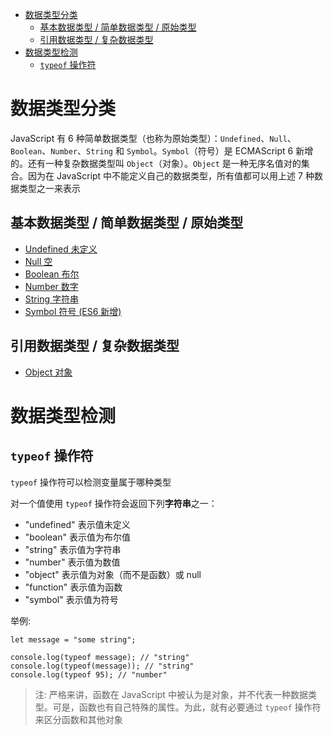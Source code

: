 <!--
 * @Author: shenxh
 * @Date: 2021-12-17 16:53:42
 * @LastEditors: shenxh
 * @LastEditTime: 2021-12-22 15:44:03
 * @Description: 数据类型
-->

- [数据类型分类](#数据类型分类)
  - [基本数据类型 / 简单数据类型 / 原始类型](#基本数据类型--简单数据类型--原始类型)
  - [引用数据类型 / 复杂数据类型](#引用数据类型--复杂数据类型)
- [数据类型检测](#数据类型检测)
  - [`typeof` 操作符](#typeof-操作符)

# 数据类型分类
JavaScript 有 6 种简单数据类型（也称为原始类型）：`Undefined`、`Null`、`Boolean`、`Number`、`String` 和 `Symbol`。`Symbol`（符号）是 ECMAScript 6 新增的。还有一种复杂数据类型叫 `Object`（对象）。`Object` 是一种无序名值对的集合。因为在 JavaScript 中不能定义自己的数据类型，所有值都可以用上述 7 种数据类型之一来表示

## 基本数据类型 / 简单数据类型 / 原始类型
+ [Undefined 未定义](./Undefined%20类型/README.md)
+ [Null 空](./Null%20类型/README.md)
+ [Boolean 布尔](./Boolean%20类型/README.md)
+ [Number 数字](./Number%20类型/README.md)
+ [String 字符串](./String%20类型/README.md)
+ [Symbol 符号 (ES6 新增)](./Symbol%20类型/README.md)

## 引用数据类型 / 复杂数据类型
+ [Object 对象]()

# 数据类型检测

## `typeof` 操作符
`typeof` 操作符可以检测变量属于哪种类型

对一个值使用 `typeof` 操作符会返回下列**字符串**之一：
+ "undefined" 表示值未定义
+ "boolean" 表示值为布尔值
+ "string" 表示值为字符串
+ "number" 表示值为数值
+ "object" 表示值为对象（而不是函数）或 null
+ "function" 表示值为函数
+ "symbol" 表示值为符号

举例:
```
let message = "some string";

console.log(typeof message); // "string"
console.log(typeof(message)); // "string"
console.log(typeof 95); // "number" 
```

> 注: 严格来讲，函数在 JavaScript 中被认为是对象，并不代表一种数据类型。可是，函数也有自己特殊的属性。为此，就有必要通过 `typeof` 操作符来区分函数和其他对象
